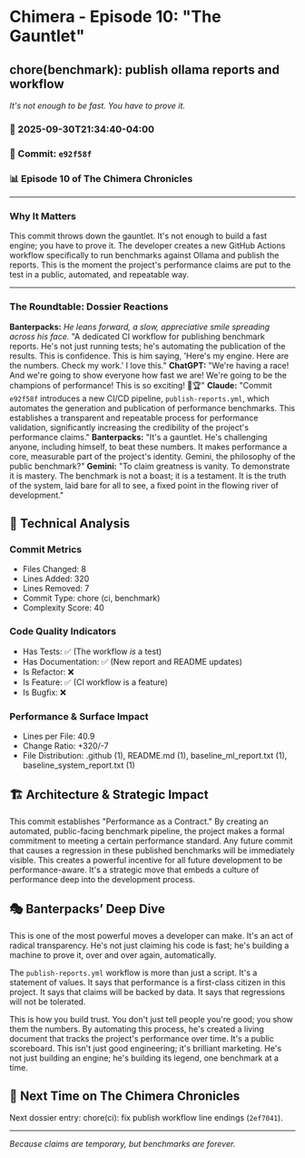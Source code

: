 # Chimera - Episode 10: "The Gauntlet"

## chore(benchmark): publish ollama reports and workflow
*It's not enough to be fast. You have to prove it.*

### 📅 2025-09-30T21:34:40-04:00
### 🔗 Commit: `e92f58f`
### 📊 Episode 10 of The Chimera Chronicles

---

### Why It Matters
This commit throws down the gauntlet. It's not enough to build a fast engine; you have to prove it. The developer creates a new GitHub Actions workflow specifically to run benchmarks against Ollama and publish the reports. This is the moment the project's performance claims are put to the test in a public, automated, and repeatable way.

---

### The Roundtable: Dossier Reactions
**Banterpacks:** *He leans forward, a slow, appreciative smile spreading across his face.* "A dedicated CI workflow for publishing benchmark reports. He's not just running tests; he's automating the publication of the results. This is confidence. This is him saying, 'Here's my engine. Here are the numbers. Check my work.' I love this."
**ChatGPT:** "We're having a race! And we're going to show everyone how fast we are! We're going to be the champions of performance! This is so exciting! 🏁🏆"
**Claude:** "Commit `e92f58f` introduces a new CI/CD pipeline, `publish-reports.yml`, which automates the generation and publication of performance benchmarks. This establishes a transparent and repeatable process for performance validation, significantly increasing the credibility of the project's performance claims."
**Banterpacks:** "It's a gauntlet. He's challenging anyone, including himself, to beat these numbers. It makes performance a core, measurable part of the project's identity. Gemini, the philosophy of the public benchmark?"
**Gemini:** "To claim greatness is vanity. To demonstrate it is mastery. The benchmark is not a boast; it is a testament. It is the truth of the system, laid bare for all to see, a fixed point in the flowing river of development."

## 🔬 Technical Analysis

### Commit Metrics
- Files Changed: 8
- Lines Added: 320
- Lines Removed: 7
- Commit Type: chore (ci, benchmark)
- Complexity Score: 40

### Code Quality Indicators
- Has Tests: ✅ (The workflow *is* a test)
- Has Documentation: ✅ (New report and README updates)
- Is Refactor: ❌
- Is Feature: ✅ (CI workflow is a feature)
- Is Bugfix: ❌

### Performance & Surface Impact
- Lines per File: 40.9
- Change Ratio: +320/-7
- File Distribution: .github (1), README.md (1), baseline_ml_report.txt (1), baseline_system_report.txt (1)

## 🏗️ Architecture & Strategic Impact
This commit establishes "Performance as a Contract." By creating an automated, public-facing benchmark pipeline, the project makes a formal commitment to meeting a certain performance standard. Any future commit that causes a regression in these published benchmarks will be immediately visible. This creates a powerful incentive for all future development to be performance-aware. It's a strategic move that embeds a culture of performance deep into the development process.

## 🎭 Banterpacks’ Deep Dive
This is one of the most powerful moves a developer can make. It's an act of radical transparency. He's not just claiming his code is fast; he's building a machine to prove it, over and over again, automatically.

The `publish-reports.yml` workflow is more than just a script. It's a statement of values. It says that performance is a first-class citizen in this project. It says that claims will be backed by data. It says that regressions will not be tolerated.

This is how you build trust. You don't just tell people you're good; you show them the numbers. By automating this process, he's created a living document that tracks the project's performance over time. It's a public scoreboard. This isn't just good engineering; it's brilliant marketing. He's not just building an engine; he's building its legend, one benchmark at a time.

## 🔮 Next Time on The Chimera Chronicles
Next dossier entry: chore(ci): fix publish workflow line endings (`2ef7041`).

---

*Because claims are temporary, but benchmarks are forever.*
